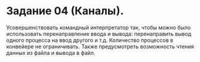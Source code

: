 # Задание 04 (Каналы).
Усовершенствовать командный интерпретатор так, чтобы можно было
использовать перенаправление ввода и вывода: перенаправить вывод одного
процесса на ввод другого и т.д. Количество процессов в конвейере не
ограничивать. Также предусмотреть возможность чтения данных из файла и
вывода в файл.